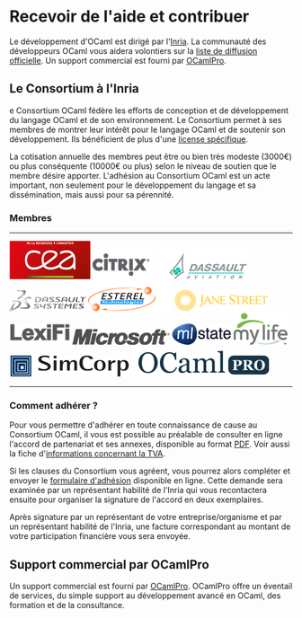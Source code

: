 
Recevoir de l'aide et contribuer
================================

Le développement d'OCaml est dirigé par
l'[Inria](http://caml.inria.fr/). La communauté des développeurs OCaml
vous aidera volontiers sur la [liste de diffusion
officielle](mailing_lists.html). Un support commercial est fourni par
[OCamlPro](#ocamlpro).

Le Consortium à l'Inria
-----------------------

e Consortium OCaml fédère les efforts de conception et de développement
du langage OCaml et de son environnement. Le Consortium permet à ses
membres de montrer leur intérêt pour le langage OCaml et de soutenir son
développement. Ils bénéficient de plus d'une [license
spécifique](consortium/license.html).

La cotisation annuelle des membres peut être ou bien très modeste
(3000€) ou plus conséquente (10000€ ou plus) selon le niveau de soutien
que le membre désire apporter. L'adhésion au Consortium OCaml est un
acte important, non seulement pour le développement du langage et sa
dissémination, mais aussi pour sa pérennité.

### Membres

  ----------------------------------------------------------- ------------------------------------------------------------------------------------ ----------------------------------------------------------------------------------------
  [![CEA](../img/cea.png)](http://www.cea.fr)                 [![Citrix](../img/citrix.png)](http://www.citrix.com)                                [![Dassault Aviation](../img/dassault-aviation.png)](http://www.dassault-aviation.com)
  [![Dassault System](../img/3ds.png)](http://www.3ds.com)    [![Esterel Technologies](../img/esterel.png)](http://www.esterel-technologies.com)   [![Jane Street](../img/janestreet.png)](http://www.janestreet.com)
  [![Lexifi](../img/lexifi.png)](http://www.lexifi.com)       [![Microsoft](../img/microsoft.png)](http://www.microsoft.com)                       [![MLState](../img/mlstate.png)](http://www.mlstate.com)
  [![Mylife.com](../img/mylife.png)](http://www.mylife.com)   [![SimCorp](../img/simcorp.png)](http://www.simcorp.com)                             [![OCamlPro](../img/ocamlpro.png)](http://www.ocamlpro.com)
  ----------------------------------------------------------- ------------------------------------------------------------------------------------ ----------------------------------------------------------------------------------------

### Comment adhérer ?

Pour vous permettre d'adhérer en toute connaissance de cause au
Consortium OCaml, il vous est possible au préalable de consulter en
ligne l'accord de partenariat et ses annexes, disponible au format
[PDF](http://caml.inria.fr/consortium/agreement.fr.pdf). Voir aussi la
fiche d'[informations concernant la
TVA](http://caml.inria.fr/consortium/vat.fr.html).

Si les clauses du Consortium vous agréent, vous pourrez alors compléter
et envoyer le [formulaire
d'adhésion](http://caml.inria.fr/consortium/form.fr.html) disponible en
ligne. Cette demande sera examinée par un représentant habilité de
l'Inria qui vous recontactera ensuite pour organiser la signature de
l'accord en deux exemplaires.

Après signature par un représentant de votre entreprise/organisme et par
un représentant habilité de l'Inria, une facture correspondant au
montant de votre participation financière vous sera envoyée.

Support commercial par OCamlPro
-------------------------------

Un support commercial est fourni par
[OCamlPro](http://www.ocamlpro.com/). OCamlPro offre un éventail de
services, du simple support au développement avancé en OCaml, des
formation et de la consultance.
